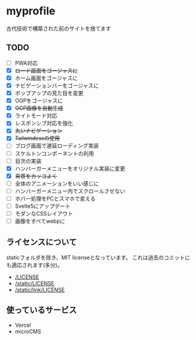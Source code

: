 # myprofile
古代技術で構築された前のサイトを捨てます

## TODO
- [ ] PWA対応
- [x] ~~ロード画面をゴージャスに~~
- [x] ホーム画面をゴージャスに
- [x] ナビゲーションバーをゴージャスに
- [x] ポップアップの見た目を変更
- [x] OGPをゴージャスに
- [x] ~~OGP画像を自動生成~~
- [x] ライトモード対応
- [x] レスポンシブ対応を強化
- [x] ~~丸いナビゲーション~~
- [x] ~~Tailwindcssの使用~~
- [ ] ブログ画面で遅延ローディング実装
- [ ] スケルトンコンポーネントの利用
- [ ] 目次の実装
- [x] ハンバーガーメニューをオリジナル実装に変更
- [x] ~~背景をカッコよく~~
- [ ] 全体のアニメーションをいい感じに
- [ ] ハンバーガーメニュー内でスクロールさせない
- [ ] ホバー処理をPCとスマホで変える
- [ ] Svelte5にアップデート
- [ ] モダンなCSSレイアウト
- [ ] 画像をすべてwebpに

## ライセンスについて
staticフォルダを除き、MIT licenseとなっています。
これは過去のコミットにも適応されます(多分)。
- [/LICENSE](/LICENSE)
- [/static/LICENSE](/static/LICENSE)
- [/static/link/LICENSE](/static/link/LICENSE)

## 使っているサービス
- Vercel
- microCMS